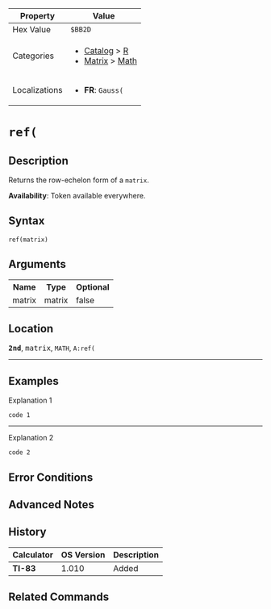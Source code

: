 | Property      | Value |
|---------------|-------|
| Hex Value     | `$BB2D`|
| Categories    | <ul><li>[Catalog](<../categories/Catalog.md>) > [R](<../categories/Catalog.md#R>)</li><li>[Matrix](<../categories/Matrix.md>) > [Math](<../categories/Matrix.md#Math>)</li></ul> |
| Localizations | <ul><li><b>FR</b>: `Gauss(`</li></ul> |

# `ref(`

## Description
Returns the row-echelon form of a `matrix`.


<b>Availability</b>: Token available everywhere.

## Syntax
`ref(matrix)`

## Arguments
<table>
<tr><th>Name</th><th>Type</th><th>Optional</th></tr>

<tr><td>matrix</td><td>matrix</td><td>false</td></tr>

</table>

## Location
<tt><kbd><b>2nd</b></kbd></tt>, <kbd>matrix</kbd>, `MATH`, `A:ref(`
<hr>

## Examples

Explanation 1
```ti-basic
code 1
```
---
Explanation 2
```ti-basic
code 2
```

## Error Conditions


## Advanced Notes


## History
| Calculator | OS Version | Description |
|------------|------------|-------------|
| <b>TI-83</b> | 1.010 | Added |

## Related Commands

